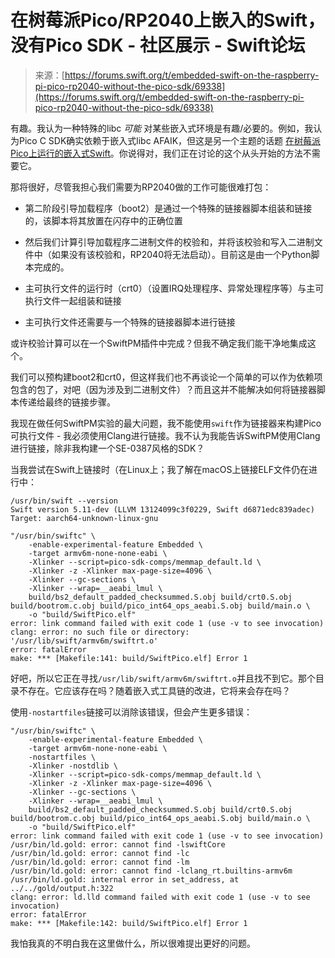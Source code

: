 <!--yml

类别：未分类

日期：2024-05-27 14:40:56

-->

# 在树莓派Pico/RP2040上嵌入的Swift，没有Pico SDK - 社区展示 - Swift论坛

> 来源：[https://forums.swift.org/t/embedded-swift-on-the-raspberry-pi-pico-rp2040-without-the-pico-sdk/69338](https://forums.swift.org/t/embedded-swift-on-the-raspberry-pi-pico-rp2040-without-the-pico-sdk/69338)

有趣。我认为一种特殊的libc *可能* 对某些嵌入式环境是有趣/必要的。例如，我认为Pico C SDK确实依赖于嵌入式libc AFAIK，但这是另一个主题的话题 [在树莓派Pico上运行的嵌入式Swift](https://forums.swift.org/t/embedded-swift-running-on-the-raspberry-pi-pico/69001)。你说得对，我们正在讨论的这个从头开始的方法不需要它。

那将很好，尽管我担心我们需要为RP2040做的工作可能很难打包：

+   第二阶段引导加载程序（boot2）是通过一个特殊的链接器脚本组装和链接的，该脚本将其放置在闪存中的正确位置

+   然后我们计算引导加载程序二进制文件的校验和，并将该校验和写入二进制文件中（如果没有该校验和，RP2040将无法启动）。目前这是由一个Python脚本完成的。

+   主可执行文件的运行时（crt0）（设置IRQ处理程序、异常处理程序等）与主可执行文件一起组装和链接

+   主可执行文件还需要与一个特殊的链接器脚本进行链接

或许校验计算可以在一个SwiftPM插件中完成？但我不确定我们能干净地集成这个。

我们可以预构建boot2和crt0，但这样我们也不再谈论一个简单的可以作为依赖项包含的包了，对吧（因为涉及到二进制文件）？而且这并不能解决如何将链接器脚本传递给最终的链接步骤。

我现在做任何SwiftPM实验的最大问题，我不能使用`swift`作为链接器来构建Pico可执行文件 - 我必须使用Clang进行链接。我不认为我能告诉SwiftPM使用Clang进行链接，除非我构建一个SE-0387风格的SDK？

当我尝试在Swift上链接时（在Linux上；我了解在macOS上链接ELF文件仍在进行中：

```
/usr/bin/swift --version
Swift version 5.11-dev (LLVM 13124099c3f0229, Swift d6871edc839adec)
Target: aarch64-unknown-linux-gnu

"/usr/bin/swiftc" \
	-enable-experimental-feature Embedded \
	-target armv6m-none-none-eabi \
	-Xlinker --script=pico-sdk-comps/memmap_default.ld \
	-Xlinker -z -Xlinker max-page-size=4096 \
	-Xlinker --gc-sections \
	-Xlinker --wrap=__aeabi_lmul \
	build/bs2_default_padded_checksummed.S.obj build/crt0.S.obj build/bootrom.c.obj build/pico_int64_ops_aeabi.S.obj build/main.o \
	-o "build/SwiftPico.elf"
error: link command failed with exit code 1 (use -v to see invocation)
clang: error: no such file or directory: '/usr/lib/swift/armv6m/swiftrt.o'
error: fatalError
make: *** [Makefile:141: build/SwiftPico.elf] Error 1 
```

好吧，所以它正在寻找`/usr/lib/swift/armv6m/swiftrt.o`并且找不到它。那个目录不存在。它应该存在吗？随着嵌入式工具链的改进，它将来会存在吗？

使用`-nostartfiles`链接可以消除该错误，但会产生更多错误：

```
"/usr/bin/swiftc" \
	-enable-experimental-feature Embedded \
	-target armv6m-none-none-eabi \
	-nostartfiles \
	-Xlinker -nostdlib \
	-Xlinker --script=pico-sdk-comps/memmap_default.ld \
	-Xlinker -z -Xlinker max-page-size=4096 \
	-Xlinker --gc-sections \
	-Xlinker --wrap=__aeabi_lmul \
	build/bs2_default_padded_checksummed.S.obj build/crt0.S.obj build/bootrom.c.obj build/pico_int64_ops_aeabi.S.obj build/main.o \
	-o "build/SwiftPico.elf"
error: link command failed with exit code 1 (use -v to see invocation)
/usr/bin/ld.gold: error: cannot find -lswiftCore
/usr/bin/ld.gold: error: cannot find -lc
/usr/bin/ld.gold: error: cannot find -lm
/usr/bin/ld.gold: error: cannot find -lclang_rt.builtins-armv6m
/usr/bin/ld.gold: internal error in set_address, at ../../gold/output.h:322
clang: error: ld.lld command failed with exit code 1 (use -v to see invocation)
error: fatalError
make: *** [Makefile:142: build/SwiftPico.elf] Error 1 
```

我怕我真的不明白我在这里做什么，所以很难提出更好的问题。
